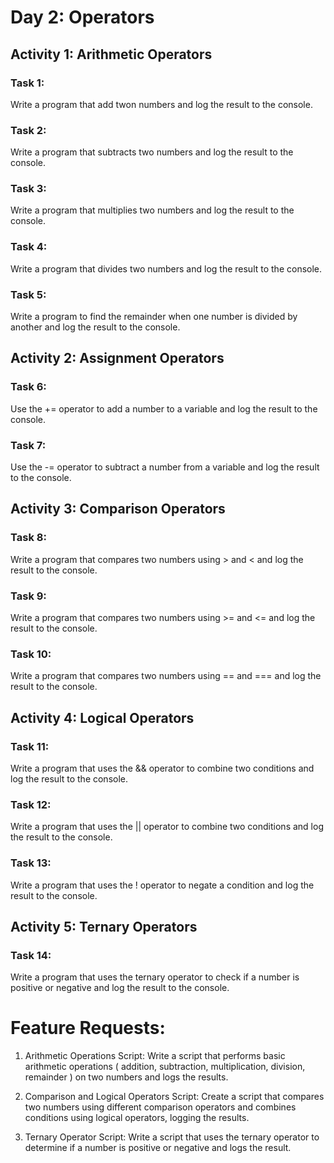 # Day 2: Operators

## Activity 1: Arithmetic Operators
### Task 1:
Write a program that add twon numbers and log the result to the console.

### Task 2:
Write a program that subtracts two numbers and log the result to the console.

### Task 3:
Write a program that multiplies two numbers and log the result to the console.

### Task 4:
Write a program that divides two numbers and log the result to the console.

### Task 5:
Write a program to find the remainder when one number is divided by another and log the result to the console.


## Activity 2: Assignment Operators
### Task 6:
Use the += operator to add a number to a variable and log the result to the console.

### Task 7:
Use the -= operator to subtract a number from a variable and log the result to the console.


## Activity 3: Comparison Operators
### Task 8:
Write a program that compares two numbers using > and < and log the result to the console.

### Task 9:
Write a program that compares two numbers using >= and <= and log the result to the console.

### Task 10:
Write a program that compares two numbers using == and === and log the result to the console.

## Activity 4: Logical Operators
### Task 11:
Write a program that uses the && operator to combine two conditions and log the result to the console.

### Task 12:
Write a program that uses the || operator to combine two conditions and log the result to the console.

### Task 13:
Write a program that uses the ! operator to negate a condition and log the result to the console.

## Activity 5: Ternary Operators
### Task 14:
Write a program that uses the ternary operator to check if a number is positive or negative and log the result to the console.

# Feature Requests:
1. Arithmetic Operations Script: Write a script that performs basic arithmetic operations ( addition, subtraction, multiplication, division, remainder ) on two numbers and logs the results.

2. Comparison and Logical Operators Script: Create a script that compares two numbers using different comparison operators and combines conditions using logical operators, logging the results.

3. Ternary Operator Script: Write a script that uses the ternary operator to determine if a number is positive or negative and logs the result.